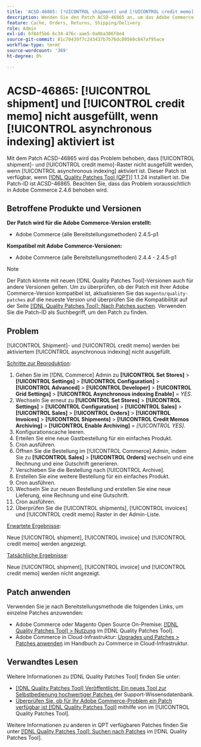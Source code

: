 ```yaml
---
title: 'ACSD-46865: [!UICONTROL shipment] und [!UICONTROL credit memo] nicht ausgefüllt, wenn [!UICONTROL asynchronous indexing] aktiviert ist'
description: Wenden Sie den Patch ACSD-46865 an, um das Adobe Commerce-Problem zu beheben, bei dem [!UICONTROL shipment]- und [!UICONTROL credit memo]-Raster nicht ausgefüllt werden, wenn [!UICONTROL asynchronous indexing] aktiviert ist.
feature: Cache, Orders, Returns, Shipping/Delivery
role: Admin
exl-id: 6f84f5b6-6c34-476c-aae5-9a8ba306f8e4
source-git-commit: 81c78439f7c243437b7b76dc80560c847af95ace
workflow-type: tm+mt
source-wordcount: '369'
ht-degree: 0%

---
```


# ACSD-46865: [!UICONTROL shipment] und [!UICONTROL credit memo] nicht ausgefüllt, wenn [!UICONTROL asynchronous indexing] aktiviert ist

Mit dem Patch ACSD-46865 wird das Problem behoben, dass [!UICONTROL shipment]- und [!UICONTROL credit memo]-Raster nicht ausgefüllt werden, wenn [!UICONTROL asynchronous indexing] aktiviert ist. Dieser Patch ist verfügbar, wenn [[!DNL Quality Patches Tool (QPT)]](https://experienceleague.adobe.com/en/docs/commerce-knowledge-base/kb/announcements/commerce-announcements/magento-quality-patches-released-new-tool-to-self-serve-quality-patches) 1.1.24 installiert ist. Die Patch-ID ist ACSD-46865. Beachten Sie, dass das Problem voraussichtlich in Adobe Commerce 2.4.6 behoben wird.

## Betroffene Produkte und Versionen

**Der Patch wird für die Adobe Commerce-Version erstellt:**

* Adobe Commerce (alle Bereitstellungsmethoden) 2.4.5-p1

**Kompatibel mit Adobe Commerce-Versionen:**

* Adobe Commerce (alle Bereitstellungsmethoden) 2.4.4 - 2.4.5-p1

>[!NOTE]
>
>Der Patch könnte mit neuen [!DNL Quality Patches Tool]-Versionen auch für andere Versionen gelten. Um zu überprüfen, ob der Patch mit Ihrer Adobe Commerce-Version kompatibel ist, aktualisieren Sie das `magento/quality-patches` auf die neueste Version und überprüfen Sie die Kompatibilität auf der Seite [[!DNL Quality Patches Tool]: Nach Patches suchen](https://experienceleague.adobe.com/tools/commerce-quality-patches/index.html). Verwenden Sie die Patch-ID als Suchbegriff, um den Patch zu finden.

## Problem

[!UICONTROL Shipment]- und [!UICONTROL credit memo] werden bei aktiviertem [!UICONTROL asynchronous indexing] nicht ausgefüllt.

<u>Schritte zur Reproduktion</u>:

1. Gehen Sie im [!DNL Commerce] Admin zu **[!UICONTROL Set Stores]** > **[!UICONTROL Settings]** > **[!UICONTROL Configuration]** > **[!UICONTROL Advanced]** > **[!UICONTROL Developer]** > **[!UICONTROL Grid Settings]** > **[!UICONTROL Asynchronous indexing Enable]** = *YES*.
2. Wechseln Sie erneut zu **[!UICONTROL Set Stores]** > **[!UICONTROL Settings]** > **[!UICONTROL Configuration]** > **[!UICONTROL Sales]** > **[!UICONTROL Sales]** > **[!UICONTROL Orders]** > **[!UICONTROL Invoices]** > **[!UICONTROL Shipments]** > **[!UICONTROL Credit Memos Archiving]** > **[!UICONTROL Enable Archiving]** = *[!UICONTROL YES]*.
3. Konfigurationscache leeren.
4. Erteilen Sie eine neue Gastbestellung für ein einfaches Produkt.
5. Cron ausführen.
6. Öffnen Sie die Bestellung im [!UICONTROL Commerce] Admin, indem Sie zu **[!UICONTROL Sales]** > **[!UICONTROL Orders]** wechseln und eine Rechnung und eine Gutschrift generieren.
7. Verschieben Sie die Bestellung nach [!UICONTROL Archive].
8. Erstellen Sie eine weitere Bestellung für ein einfaches Produkt.
9. Cron ausführen.
10. Wechseln Sie zur neuen Bestellung und erstellen Sie eine neue Lieferung, eine Rechnung und eine Gutschrift.
11. Cron ausführen.
12. Überprüfen Sie die [!UICONTROL shipments], [!UICONTROL invoices] und [!UICONTROL credit memo] Raster in der Admin-Liste.

<u>Erwartete Ergebnisse</u>:

Neue [!UICONTROL shipment], [!UICONTROL invoice] und [!UICONTROL credit memo] werden angezeigt.

<u>Tatsächliche Ergebnisse</u>:

Neue [!UICONTROL shipment], [!UICONTROL invoice] und [!UICONTROL credit memo] werden nicht angezeigt.

## Patch anwenden

Verwenden Sie je nach Bereitstellungsmethode die folgenden Links, um einzelne Patches anzuwenden:

* Adobe Commerce oder Magento Open Source On-Premise: [[!DNL Quality Patches Tool] > Nutzung](/help/tools/quality-patches-tool/usage.md) im [!DNL Quality Patches Tool].
* Adobe Commerce in Cloud-Infrastruktur: [Upgrades und Patches > Patches anwenden](https://experienceleague.adobe.com/docs/commerce-cloud-service/user-guide/develop/upgrade/apply-patches.html) im Handbuch zu Commerce in Cloud-Infrastruktur.

## Verwandtes Lesen

Weitere Informationen zu [!DNL Quality Patches Tool] finden Sie unter:

* [[!DNL Quality Patches Tool] Veröffentlicht: Ein neues Tool zur Selbstbedienung hochwertiger Patches ](https://experienceleague.adobe.com/en/docs/commerce-knowledge-base/kb/announcements/commerce-announcements/magento-quality-patches-released-new-tool-to-self-serve-quality-patches) der Support-Wissensdatenbank.
* [Überprüfen Sie, ob für Ihr Adobe Commerce-Problem ein Patch verfügbar ist [!DNL Quality Patches Tool]](/help/tools/quality-patches-tool/patches-available-in-qpt/check-patch-for-magento-issue-with-magento-quality-patches.md) mithilfe von im [!UICONTROL Quality Patches Tool].


Weitere Informationen zu anderen in QPT verfügbaren Patches finden Sie unter [[!DNL Quality Patches Tool]: Suchen nach Patches](https://experienceleague.adobe.com/tools/commerce-quality-patches/index.html) im [!DNL Quality Patches Tool].
